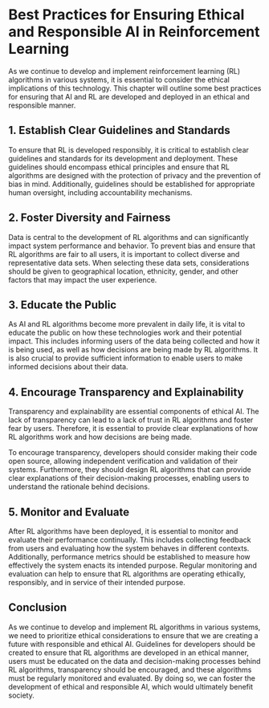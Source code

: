 Best Practices for Ensuring Ethical and Responsible AI in Reinforcement Learning
========================================================================================================

As we continue to develop and implement reinforcement learning (RL) algorithms in various systems, it is essential to consider the ethical implications of this technology. This chapter will outline some best practices for ensuring that AI and RL are developed and deployed in an ethical and responsible manner.

1\. Establish Clear Guidelines and Standards
-------------------------------------------

To ensure that RL is developed responsibly, it is critical to establish clear guidelines and standards for its development and deployment. These guidelines should encompass ethical principles and ensure that RL algorithms are designed with the protection of privacy and the prevention of bias in mind. Additionally, guidelines should be established for appropriate human oversight, including accountability mechanisms.

2\. Foster Diversity and Fairness
--------------------------------

Data is central to the development of RL algorithms and can significantly impact system performance and behavior. To prevent bias and ensure that RL algorithms are fair to all users, it is important to collect diverse and representative data sets. When selecting these data sets, considerations should be given to geographical location, ethnicity, gender, and other factors that may impact the user experience.

3\. Educate the Public
---------------------

As AI and RL algorithms become more prevalent in daily life, it is vital to educate the public on how these technologies work and their potential impact. This includes informing users of the data being collected and how it is being used, as well as how decisions are being made by RL algorithms. It is also crucial to provide sufficient information to enable users to make informed decisions about their data.

4\. Encourage Transparency and Explainability
--------------------------------------------

Transparency and explainability are essential components of ethical AI. The lack of transparency can lead to a lack of trust in RL algorithms and foster fear by users. Therefore, it is essential to provide clear explanations of how RL algorithms work and how decisions are being made.

To encourage transparency, developers should consider making their code open source, allowing independent verification and validation of their systems. Furthermore, they should design RL algorithms that can provide clear explanations of their decision-making processes, enabling users to understand the rationale behind decisions.

5\. Monitor and Evaluate
-----------------------

After RL algorithms have been deployed, it is essential to monitor and evaluate their performance continually. This includes collecting feedback from users and evaluating how the system behaves in different contexts. Additionally, performance metrics should be established to measure how effectively the system enacts its intended purpose. Regular monitoring and evaluation can help to ensure that RL algorithms are operating ethically, responsibly, and in service of their intended purpose.

Conclusion
----------

As we continue to develop and implement RL algorithms in various systems, we need to prioritize ethical considerations to ensure that we are creating a future with responsible and ethical AI. Guidelines for developers should be created to ensure that RL algorithms are developed in an ethical manner, users must be educated on the data and decision-making processes behind RL algorithms, transparency should be encouraged, and these algorithms must be regularly monitored and evaluated. By doing so, we can foster the development of ethical and responsible AI, which would ultimately benefit society.
